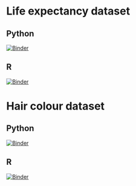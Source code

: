 # Life expectancy dataset

## Python

[![Binder](https://mybinder.org/badge_logo.svg)](https://mybinder.org/v2/gh/gjhltn/PlatformDemoBinder/HEAD?labpath=python/life-expectancy.ipynb)

## R

[![Binder](https://mybinder.org/badge_logo.svg)](https://mybinder.org/v2/gh/gjhltn/PlatformDemoBinder/HEAD?labpath=life-expectancy-r.ipynb&urlpath=rstudio)

# Hair colour dataset

## Python

[![Binder](https://mybinder.org/badge_logo.svg)](https://mybinder.org/v2/gh/gjhltn/PlatformDemoBinder/HEAD?labpath=hair-colour.ipynb)

## R

[![Binder](https://mybinder.org/badge_logo.svg)](https://mybinder.org/v2/gh/gjhltn/PlatformDemoBinder/HEAD?labpath=hair-colour-r.ipynb)